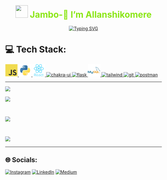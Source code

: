 <h1 align="center" style="color:#8BE616FF"><img src="/hey.gif" width="40" height="40"/> <strong>Jambo</strong>-👋  I’m Allanshikomere</h1>

<p align="center">


<a href="https://git.io/typing-svg">
  <img src="https://readme-typing-svg.demolab.com?font=Rubik&weight=500&size=32&pause=1000&color=8BE616&center=true&vCenter=true&width=600&lines=Full-stack+web+and+app+development;Always+learning" alt="Typing SVG" />
</a>
</p>

# 💻 Tech Stack:
<p align="left"> 
   <a href="https://developer.mozilla.org/en-US/docs/Web/JavaScript" target="_blank" rel="noreferrer"> 
    <img src="https://raw.githubusercontent.com/devicons/devicon/master/icons/javascript/javascript-original.svg" alt="javascript" width="40" height="40"/> 
  </a> 
  <a href="https://www.python.org" target="_blank" rel="noreferrer"> 
    <img src="https://raw.githubusercontent.com/devicons/devicon/master/icons/python/python-original.svg" alt="python" width="40" height="40"/> 
  </a> 
   <a href="https://reactjs.org/" target="_blank" rel="noreferrer"> 
    <img src="https://raw.githubusercontent.com/devicons/devicon/master/icons/react/react-original-wordmark.svg" alt="react" width="40" height="40"/> 
  </a>
    <a href="https://chakra-ui.com/" target="_blank" rel="noreferrer"> 
    <img src="https://ia802807.us.archive.org/24/items/github.com-chakra-ui-chakra-ui_-_2020-02-13_17-20-29/cover.jpg" alt="chakra-ui" width="40" height="40"/> 
  </a> 
  <a href="https://flask.palletsprojects.com/" target="_blank" rel="noreferrer" background="white"> 
    <img src="https://www.vectorlogo.zone/logos/pocoo_flask/pocoo_flask-icon.svg" alt="flask" width="40" height="40"/> 
  </a> 
    <a href="https://www.mysql.com/" target="_blank" rel="noreferrer"> 
    <img src="https://raw.githubusercontent.com/devicons/devicon/master/icons/mysql/mysql-original-wordmark.svg" alt="mysql" width="40" height="40"/> 
  </a>
    <a href="https://tailwindcss.com/" target="_blank" rel="noreferrer"> 
    <img src="https://www.vectorlogo.zone/logos/tailwindcss/tailwindcss-icon.svg" alt="tailwind" width="40" height="40"/> 
  </a>
  <a href="https://git-scm.com/" target="_blank" rel="noreferrer"> 
    <img src="https://www.vectorlogo.zone/logos/git-scm/git-scm-icon.svg" alt="git" width="40" height="40"/> 
  </a>  
  <a href="https://postman.com" target="_blank" rel="noreferrer"> 
    <img src="https://www.vectorlogo.zone/logos/getpostman/getpostman-icon.svg" alt="postman" width="40" height="40"/> 
  </a>   
  <aVercel](https://img.shields.io/badge/vercel-%23000000.svg?style=for-the-badge&logo=vercel&logoColor=white)>
  </a>
</p>

---
[![](https://visitcount.itsvg.in/api?id=Allanshikomere&icon=0&color=3)](https://visitcount.itsvg.in)

<!-- Proudly created with GPRM ( https://gprm.itsvg.in ) -->

![](https://github-readme-stats.vercel.app/api?username=Allanshikomere&theme=merko&hide_border=false&include_all_commits=true&count_private=true)

<br/>

![](https://github-readme-streak-stats.herokuapp.com/?user=Allanshikomere&theme=merko&hide_border=false)

<br/>

![](https://github-readme-stats.vercel.app/api/top-langs/?username=Allanshikomere&theme=merko&hide_border=false&include_all_commits=true&count_private=true&layout=compact)


---
## 🌐 Socials:
[![Instagram](https://img.shields.io/badge/Instagram-%23E4405F.svg?logo=Instagram&logoColor=white)](https://instagram.com/_eye._corn) [![LinkedIn](https://img.shields.io/badge/LinkedIn-%230077B5.svg?logo=linkedin&logoColor=white)](https://linkedin.com/in/Allanshikomere) [![Medium](https://img.shields.io/badge/Medium-12100E?logo=medium&logoColor=white)](https://medium.com/@Mokuaenock)

<!-- Proudly created with GPRM ( https://gprm.itsvg.in ) -->



<!---
Allanshikomere/Allanshikomere is a ✨ special ✨ repository because its `README.md` (this file) appears on your GitHub profile.
You can click the Preview link to take a look at your changes.
--->
